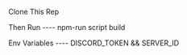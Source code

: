 Clone This Rep 

Then Run ----  npm-run script build


Env Variables ---- DISCORD_TOKEN  &&  SERVER_ID
